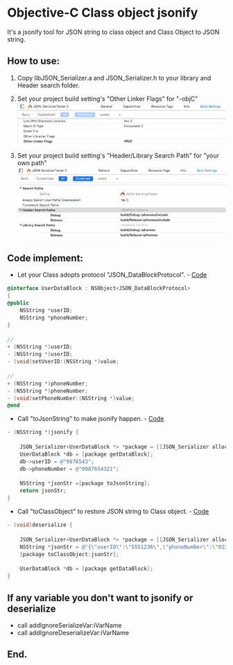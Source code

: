 # Objective-C Class object jsonify
It's a jsonify tool for JSON string to class object and Class Object to JSON string.

## How to use:

1. Copy libJSON_Serializer.a and JSON_Serializer.h to your library and Header search folder.

2. Set your project build setting's "Other Linker Flags" for "-objC"
![image](/ScreenShot1.png "set -objC")

3.  Set your project build setting's "Header/Library Search Path" for "your own path"
![image](/ScreenShot2.png "set path")

## Code implement:
* Let your Class adopts protocol "JSON_DataBlockProtocol". - [Code][bar]

[bar]: /Source/JSON_SerializerTester/JSON_SerializerTester/TestForJSON_Serializer.h#L12-L28
```objective-c
@interface UserDataBlock : NSObject<JSON_DataBlockProtocol>
{
@public
    NSString *userID;
    NSString *phoneNumber;
}

//
+ (NSString *)userID;
- (NSString *)userID;
- (void)setUserID:(NSString *)value;

//
+ (NSString *)phoneNumber;
- (NSString *)phoneNumber;
- (void)setPhoneNumber:(NSString *)value;
@end
```

* Call "toJsonString" to make jsonify happen. - [Code][bar2]

[bar2]: /Source/JSON_SerializerTester/JSON_SerializerTester/TestForJSON_Serializer.m#L44-L54

```objective-c
- (NSString *)jsonify { 
    
    JSON_Serializer<UserDataBlock *> *package = [[JSON_Serializer alloc] initWithDataBlock:[UserDataBlock class]];
    UserDataBlock *db = [package getDataBlock];
    db->userID = @"9876543";
    db->phoneNumber = @"0987654321";
    
    NSString *jsonStr =[package toJsonString];   
    return jsonStr;
}
```

* Call "toClassObject" to restore JSON string to Class object. - [Code][bar3]

[bar3]: /Source/JSON_SerializerTester/JSON_SerializerTester/TestForJSON_Serializer.m#L56-L63
```objective-c
- (void)deserialize {
    
    JSON_Serializer<UserDataBlock *> *package = [[JSON_Serializer alloc] initWithDataBlock:[UserDataBlock class]];
    NSString *jsonStr = @"{\"userID\":\"5551236\",\"phoneNumber\":\"02222667222\",\"birthday\":\"2018.01.01\"}";
    [package toClassObject:jsonStr];
    
    UserDataBlock *db = [package getDataBlock];
}
```
## If any variable you don't want to jsonify or deserialize
* call addIgnoreSerializeVar:iVarName
* call addIgnoreDeserializeVar:iVarName

## End.

